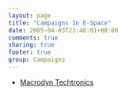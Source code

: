```yaml
---
layout: page
title: "Campaigns In E-Space"
date: 2005-04-03T23:48:01+00:00
comments: true
sharing: true
footer: true
group: Campaigns
---
```



* [ Macrodyn Techtronics](/macrodyn-tectronics/home-page-)
